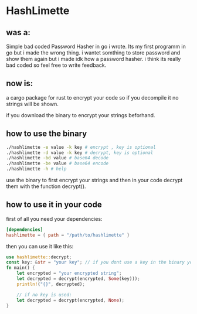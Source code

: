 # HashLimette

## was a:


Simple bad coded Password Hasher in go i wrote.
Its my first programm in go but i made the wrong thing.
i wantet somthing to store password and show them again but i made idk how a password hasher.
i think its really bad coded so feel free to write feedback.


## now is:

a cargo package for rust to encrypt your code so if you decompile it no strings will be shown.

if you download the binary to encrypt your strings beforhand.

## how to use the binary

```bash
./hashlimette -e value -k key # encrypt , key is optional
./hashlimette -d value -k key # decrypt, key is optional
./hashlimette -bd value # base64 decode
./hashlimette -be value # base64 encode
./hashlimette -h # help
```
use the binary to first encrypt your strings and then in your code decrypt them with the function decrypt().

## how to use it in your code

first of all you need your dependencies:

```toml
[dependencies]
hashlimette = { path = "/path/to/hashlimette" }
```

then you can use it like this:
```rust
use hashlimette::decrypt;
const key: &str = "your key"; // if you dont use a key in the binary you dont need to use one here the default key wil be used
fn main() {
    let encrypted = "your encrypted string";
    let decrypted = decrypt(encrypted, Some(key)));
    println!("{}", decrypted);

    // if no key is used:
    let decrypted = decrypt(encrypted, None);
}
```